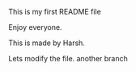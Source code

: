 This is my first README file

Enjoy everyone.

This is made by Harsh. 

Lets modify the file.
another branch